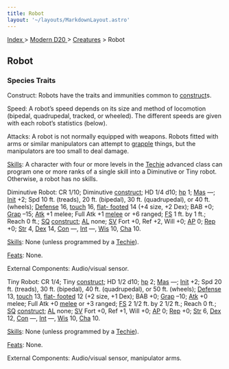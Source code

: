 ```yaml
---
title: Robot
layout: '~/layouts/MarkdownLayout.astro'
---
```


[ Index ](/) > [ Modern D20 ](/modern.d20.srd) > [Creatures](/modern.d20.srd/creatures) > Robot

## Robot

### Species Traits

Construct: Robots have the traits and immunities common to
[construct](/modern.d20.srd/creature.types/construct)s.

Speed: A robot’s speed depends on its size and method of locomotion (bipedal,
quadrupedal, tracked, or wheeled). The different speeds are given with each
robot’s statistics (below).

Attacks: A robot is not normally equipped with weapons. Robots fitted with
arms or similar manipulators can attempt to
[grapple](/modern.d20.srd/combat/grapple) things, but the manipulators are too
small to deal damage.

[Skills](/modern.d20.srd/skills): A character with four or more levels in the
[Techie](/modern.d20.srd/classes/advanced/techie) advanced class can program
one or more ranks of a single skill into a Diminutive or Tiny robot.
Otherwise, a robot has no skills.

Diminutive Robot: CR 1/10; Diminutive
[construct](/modern.d20.srd/creature.types/construct); HD 1/4 d10;
[hp](/modern.d20.srd/combat/hit.points) 1;
[Mas](/modern.d20.srd/creatures/creature.overview) —;
[Init](/modern.d20.srd/combat/initiative) +2; Spd 10 ft. (treads), 20 ft.
(bipedal), 30 ft. (quadrupedal), or 40 ft. (wheels);
[Defense](/modern.d20.srd/combat/defense) 16,
[touch](/modern.d20.srd/combat/attack.actions) 16, [flat- footed](/modern.d20.srd/combat/surprise) 14 (+4 size, +2 Dex); BAB +0;
[Grap](/modern.d20.srd/combat/grapple) –15;
[Atk](/modern.d20.srd/combat/attack.roll) +1 melee; Full Atk +1
[melee](/modern.d20.srd/combat/attack.roll) or +6 ranged;
[FS](/modern.d20.srd/creatures/creature.overview) 1 ft. by 1 ft.; Reach 0 ft.;
[SQ](/modern.d20.srd/creatures/creature.overview)
[construct](/modern.d20.srd/creature.types/construct);
[AL](/modern.d20.srd/basics/allegiances) none;
[SV](/modern.d20.srd/basics/saving.throws) Fort +0, Ref +2, Will +0;
[AP](/modern.d20.srd/creatures/creature.overview) 0;
[Rep](/modern.d20.srd/creatures/creature.overview) +0;
[Str](/modern.d20.srd/basics/ability.scores) 4,
[Dex](/modern.d20.srd/basics/ability.scores) 14,
[Con](/modern.d20.srd/basics/ability.scores) —,
[Int](/modern.d20.srd/basics/ability.scores) —,
[Wis](/modern.d20.srd/basics/ability.scores) 10,
[Cha](/modern.d20.srd/basics/ability.scores) 10.

[Skills](/modern.d20.srd/skills): None (unless programmed by a
[Techie](/modern.d20.srd/classes/advanced/techie)).

[Feats](/modern.d20.srd/feats): None.

External Components: Audio/visual sensor.

Tiny Robot: CR 1/4; Tiny
[construct](/modern.d20.srd/creature.types/construct); HD 1/2 d10;
[hp](/modern.d20.srd/combat/hit.points) 2;
[Mas](/modern.d20.srd/creatures/creature.overview) —;
[Init](/modern.d20.srd/combat/initiative) +2; Spd 20 ft. (treads), 30 ft.
(bipedal), 40 ft. (quadrupedal), or 50 ft. (wheels);
[Defense](/modern.d20.srd/combat/defense) 13,
[touch](/modern.d20.srd/combat/attack.actions) 13, [flat- footed](/modern.d20.srd/combat/surprise) 12 (+2 size, +1 Dex); BAB +0;
[Grap](/modern.d20.srd/combat/grapple) –10;
[Atk](/modern.d20.srd/combat/attack.roll) +0 melee; Full Atk +0
[melee](/modern.d20.srd/combat/attack.roll) or +3 ranged;
[FS](/modern.d20.srd/creatures/creature.overview) 2 1/2 ft. by 2 1/2 ft.;
Reach 0 ft.; [SQ](/modern.d20.srd/creatures/creature.overview)
[construct](/modern.d20.srd/creature.types/construct);
[AL](/modern.d20.srd/basics/allegiances) none;
[SV](/modern.d20.srd/basics/saving.throws) Fort +0, Ref +1, Will +0;
[AP](/modern.d20.srd/creatures/creature.overview) 0;
[Rep](/modern.d20.srd/creatures/creature.overview) +0;
[Str](/modern.d20.srd/basics/ability.scores) 6,
[Dex](/modern.d20.srd/basics/ability.scores) 12,
[Con](/modern.d20.srd/basics/ability.scores) —,
[Int](/modern.d20.srd/basics/ability.scores) —,
[Wis](/modern.d20.srd/basics/ability.scores) 10,
[Cha](/modern.d20.srd/basics/ability.scores) 10.

[Skills](/modern.d20.srd/skills): None (unless programmed by a
[Techie](/modern.d20.srd/classes/advanced/techie)).

[Feats](/modern.d20.srd/feats): None.

External Components: Audio/visual sensor, manipulator arms.


